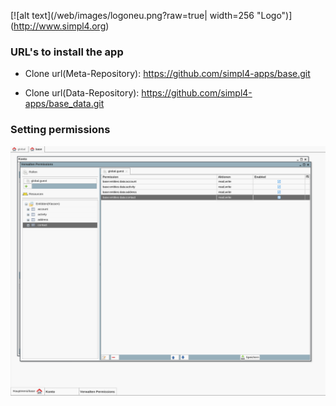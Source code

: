 
[![alt text](/web/images/logoneu.png?raw=true| width=256 "Logo")] (http://www.simpl4.org)


### URL's to install the app

* Clone url(Meta-Repository): 
https://github.com/simpl4-apps/base.git

* Clone url(Data-Repository): 
https://github.com/simpl4-apps/base_data.git


### Setting permissions 

![alt text](/web/images/permissions.png?raw=true "Setting permissions")
